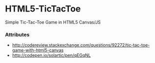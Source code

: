 # HTML5-TicTacToe

Simple Tic-Tac-Toe Game in HTML5 Canvas/JS

### Attributes
- http://codereview.stackexchange.com/questions/92272/tic-tac-toe-game-with-html5-canvas
- http://codepen.io/solartic/pen/qEGqNL